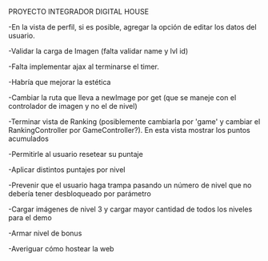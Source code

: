 PROYECTO INTEGRADOR DIGITAL HOUSE

-En la vista de perfil, si es posible, agregar la opción de editar los datos del usuario.

-Validar la carga de Imagen (falta validar name y lvl id)

-Falta implementar ajax al terminarse el timer.

-Habría que mejorar la estética

-Cambiar la ruta que lleva a newImage por get (que se maneje con el controlador de imagen y no el de nivel)

-Terminar vista de Ranking (posiblemente cambiarla por 'game' y cambiar el RankingController por GameController?). En esta vista mostrar los puntos acumulados

-Permitirle al usuario resetear su puntaje

-Aplicar distintos puntajes por nivel

-Prevenir que el usuario haga trampa pasando un número de nivel que no debería tener desbloqueado por parámetro

-Cargar imágenes de nivel 3 y cargar mayor cantidad de todos los niveles para el demo

-Armar nivel de bonus

-Averiguar cómo hostear la web

